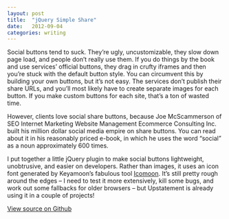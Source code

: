 ```yaml
---
layout: post
title:  "jQuery Simple Share"
date:   2012-09-04
categories: writing
---
```


Social buttons tend to suck. They’re ugly, uncustomizable, they slow down page load, and people don’t really use them. If you do things by the book and use services’ official buttons, they drag in crufty iframes and then you’re stuck with the default button style. You can circumvent this by building your own buttons, but it’s not easy. The services don’t publish their share URLs, and you’ll most likely have to create separate images for each button. If you make custom buttons for each site, that’s a ton of wasted time.

However, clients love social share buttons, because Joe McScammerson of SEO Internet Marketing Website Management Ecommerce Consulting Inc. built his million dollar social media empire on share buttons. You can read about it in his reasonably priced e-book, in which he uses the word “social” as a noun approximately 600 times.

I put together a little jQuery plugin to make social buttons lightweight, unobtrusive, and easier on developers. Rather than images, it uses an icon font generated by Keyamoon’s fabulous tool [Icomoon](http://icomoon.io). It’s still pretty rough around the edges – I need to test it more extensively, kill some bugs, and work out some fallbacks for older browsers – but Upstatement is already using it in a couple of projects!

[View source on Github](https://github.com/arizzitano/simple-share)
